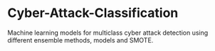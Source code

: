 # Cyber-Attack-Classification
Machine learning models for multiclass cyber attack detection using different ensemble methods, models and SMOTE.
